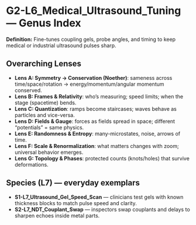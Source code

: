 # G2-L6_Medical_Ultrasound_Tuning — Genus Index
**Definition:** Fine-tunes coupling gels, probe angles, and timing to keep medical or industrial ultrasound pulses sharp.

## Overarching Lenses

- **Lens A: Symmetry -> Conservation (Noether)**: sameness across time/space/rotation → energy/momentum/angular momentum conserved.
- **Lens B: Frames & Relativity**: who’s measuring; speed limits; when the stage (spacetime) bends.
- **Lens C: Quantization**: ramps become staircases; waves behave as particles and vice-versa.
- **Lens D: Fields & Gauge**: forces as fields spread in space; different “potentials” = same physics.
- **Lens E: Randomness & Entropy**: many-microstates, noise, arrows of time.
- **Lens F: Scale & Renormalization**: what matters changes with zoom; universal behavior emerges.
- **Lens G: Topology & Phases**: protected counts (knots/holes) that survive deformations.

## Species (L7) — everyday exemplars
- **S1-L7_Ultrasound_Gel_Speed_Scan** — clinicians test gels with known thickness blocks to match pulse speed and clarity.
- **S2-L7_NDT_Couplant_Swap** — inspectors swap couplants and delays to sharpen echoes inside metal parts.
